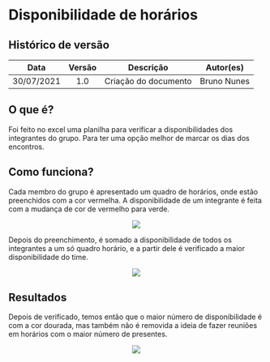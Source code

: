 # Disponibilidade de horários

## Histórico de versão


|Data | Versão | Descrição | Autor(es)|
| :--: | :--: | -- | -- |
| 30/07/2021 | 1.0 | Criação do documento | Bruno Nunes|


## O que é?

Foi feito no excel uma planilha para verificar a disponibilidades dos integrantes do grupo. Para ter uma opção melhor de marcar os dias dos encontros.


## Como funciona?

Cada membro do grupo é apresentado um quadro de horários, onde estão preenchidos com a cor vermelha. A disponibilidade de um integrante é feita com a mudança de cor de vermelho para verde.

<p align="center">
  <img src="../img/horarioTemplate.png" />
</p>

Depois do preenchimento, é somado a disponibilidade de todos os integrantes a um só quadro horário, e a partir dele é verificado a maior disponibilidade do time.

<p align="center">
  <img src="../img/horariosFeitos.png" />
</p>

## Resultados

Depois de verificado, temos então que o maior número de disponibilidade é com a cor dourada, mas também não é removida a ideia de fazer reuniões em horários com o maior número de presentes.

<p align="center">
  <img src="../img/horarioCompleto.png" />
</p>
